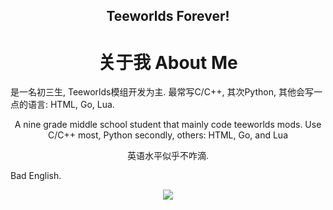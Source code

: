 

<h2 align="center">
  Teeworlds Forever!
</h2>


<h1 align="center">
  关于我 About Me
</h2>

<a align="center">
  是一名初三生, Teeworlds模组开发为主. 最常写C/C++, 其次Python, 其他会写一点的语言: HTML, Go, Lua.

  A nine grade middle school student that mainly code teeworlds mods. Use C/C++ most, Python secondly, others: HTML, Go, and Lua

  英语水平似乎不咋滴.

  Bad English.
</a>

<div align="center">
<img src="https://github-readme-stats.vercel.app/api?username=Bamcane&show_icons=true&theme=vue">
</div>
